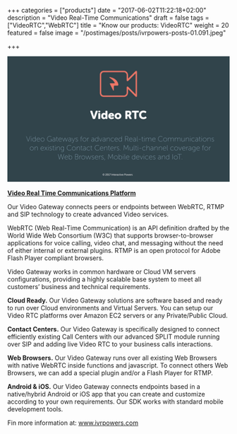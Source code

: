 +++
categories = ["products"]
date = "2017-06-02T11:22:18+02:00"
description = "Video Real-Time Communications"
draft = false
tags = ["VideoRTC","WebRTC"]
title = "Know our products: VideoRTC"
weight = 20
featured = false
image = "/postimages/posts/ivrpowers-posts-01.091.jpeg"

+++

![VideoRTC logo](/postimages/posts/ivrpowers-posts-01.009.jpeg)

[**Video Real Time Communications Platform**](http://www.ivrpowers.com/videortc/)

Our Video Gateway connects peers or endpoints between WebRTC, RTMP and SIP technology to create advanced Video services.

WebRTC (Web Real-Time Communication) is an API definition drafted by the World Wide Web Consortium (W3C) that supports browser-to-browser applications for voice calling, video chat, and messaging without the need of either internal or external plugins. RTMP is an open protocol for Adobe Flash Player compliant browsers.

Video Gateway works in common hardware or Cloud VM servers configurations, providing a highly scalable base system to meet all customers’ business and technical requirements.

  **Cloud Ready.** Our Video Gateway solutions are software based and ready to run over Cloud environments and Virtual Servers. You can setup our Video RTC platforms over Amazon EC2 servers or any Private/Public Cloud.

  **Contact Centers.** Our Video Gateway is specifically designed to connect efficiently existing Call Centers with our advanced SPLIT module running over SIP and adding live Video RTC to your business calls interactions.

  **Web Browsers.** Our Video Gateway runs over all existing Web Browsers with native WebRTC inside functions and javascript. To connect others Web Browsers, we can add a special plugin and/or a Flash Player for RTMP.

  **Android & iOS.** Our Video Gateway connects endpoints based in a native/hybrid Android or iOS app that you can create and customize according to your own requirements. Our SDK works with standard mobile development tools.

Fin more information at: [www.ivrpowers.com ](www.ivrpowers.com)

